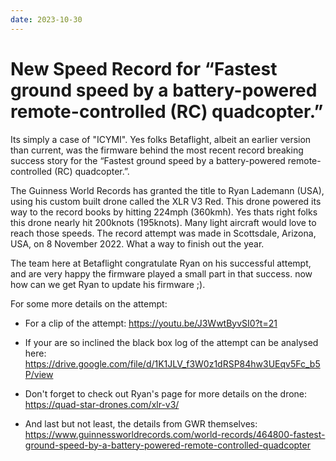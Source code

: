 ```yaml
---
date: 2023-10-30
---
```


# New Speed Record for “Fastest ground speed by a battery-powered remote-controlled (RC) quadcopter.”

Its simply a case of "ICYMI". Yes folks Betaflight, albeit an earlier version than current, was the firmware behind the most recent record breaking success story for the “Fastest ground speed by a battery-powered remote-controlled (RC) quadcopter.”.<!-- truncate -->

The Guinness World Records has granted the title to Ryan Lademann (USA), using his custom built drone called the XLR V3 Red. This drone powered its way to the record books by hitting 224mph (360kmh). Yes thats right folks this drone nearly hit 200knots (195knots). Many light aircraft would love to reach those speeds. The record attempt was made in Scottsdale, Arizona, USA, on 8 November 2022. What a way to finish out the year.

The team here at Betaflight congratulate Ryan on his successful attempt, and are very happy the firmware played a small part in that success. now how can we get Ryan to update his firmware ;).

For some more details on the attempt:

- For a clip of the attempt: https://youtu.be/J3WwtByvSI0?t=21

- If your are so inclined the black box log of the attempt can be analysed here: https://drive.google.com/file/d/1K1JLV_f3W0z1dRSP84hw3UEqv5Fc_b5P/view

- Don't forget to check out Ryan's page for more details on the drone: https://quad-star-drones.com/xlr-v3/

- And last but not least, the details from GWR themselves: https://www.guinnessworldrecords.com/world-records/464800-fastest-ground-speed-by-a-battery-powered-remote-controlled-quadcopter
